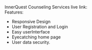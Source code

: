 InnerQuest Counseling Services
live link:  
Features:
* Responsive Design
* User Registration and Login
* Easy userInterface
* Eyecatching home page
* User data security.
